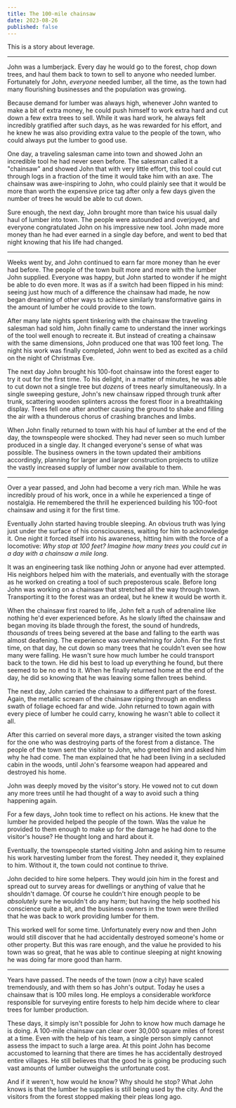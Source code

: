 ```yaml
---
title: The 100-mile chainsaw
date: 2023-08-26
published: false
---
```


This is a story about leverage.

***

John was a lumberjack. Every day he would go to the forest, chop down trees, and
haul them back to town to sell to anyone who needed lumber. Fortunately for
John, _everyone_ needed lumber, all the time, as the town had many flourishing
businesses and the population was growing.

Because demand for lumber was always high, whenever John wanted to make a bit of
extra money, he could push himself to work extra hard and cut down a few extra
trees to sell. While it was hard work, he always felt incredibly gratified after
such days, as he was rewarded for his effort, and he knew he was also providing
extra value to the people of the town, who could always put the lumber to good
use.

One day, a traveling salesman came into town and showed John an incredible tool
he had never seen before. The salesman called it a "chainsaw" and showed John
that with very little effort, this tool could cut through logs in a fraction of
the time it would take him with an axe. The chainsaw was awe-inspiring to John,
who could plainly see that it would be more than worth the expensive price tag
after only a few days given the number of trees he would be able to cut down.

Sure enough, the next day, John brought more than twice his usual daily haul of
lumber into town. The people were astounded and overjoyed, and everyone
congratulated John on his impressive new tool. John made more money than he had
ever earned in a single day before, and went to bed that night knowing that his
life had changed.

***

Weeks went by, and John continued to earn far more money than he ever had
before. The people of the town built more and more with the lumber John
supplied. Everyone was happy, but John started to wonder if he might be able to
do even more. It was as if a switch had been flipped in his mind: seeing just
how much of a difference the chainsaw had made, he now began dreaming of other
ways to achieve similarly transformative gains in the amount of lumber he could
provide to the town.

After many late nights spent tinkering with the chainsaw the traveling salesman
had sold him, John finally came to understand the inner workings of the tool
well enough to recreate it. But instead of creating a chainsaw with the same
dimensions, John produced one that was 100 feet long. The night his work was
finally completed, John went to bed as excited as a child on the night of
Christmas Eve.

The next day John brought his 100-foot chainsaw into the forest eager to try it
out for the first time. To his delight, in a matter of minutes, he was able to
cut down not a single tree but _dozens_ of trees nearly simultaneously. In a
single sweeping gesture, John's new chainsaw ripped through trunk after trunk,
scattering wooden splinters across the forest floor in a breathtaking display.
Trees fell one after another causing the ground to shake and filling the air
with a thunderous chorus of crashing branches and limbs.

When John finally returned to town with his haul of lumber at the end of the
day, the townspeople were shocked. They had never seen so much lumber produced
in a single day. It changed everyone's sense of what was possible. The business
owners in the town updated their ambitions accordingly, planning for larger and
larger construction projects to utilize the vastly increased supply of lumber
now available to them.

***

Over a year passed, and John had become a very rich man. While he was incredibly
proud of his work, once in a while he experienced a tinge of nostalgia. He
remembered the thrill he experienced building his 100-foot chainsaw and using
it for the first time.

Eventually John started having trouble sleeping. An obvious truth was lying just
under the surface of his consciousness, waiting for him to acknowledge it. One
night it forced itself into his awareness, hitting him with the force of a
locomotive: _Why stop at 100 feet? Imagine how many trees you could cut in a day
with a chainsaw a mile long._

It was an engineering task like nothing John or anyone had ever attempted. His neighbors helped him with the materials, and eventually with the storage as he worked on creating a tool of such preposterous scale. Before long John was working on a chainsaw that stretched all the way through town. Transporting it
to the forest was an ordeal, but he knew it would be worth it.

When the chainsaw first roared to life, John felt a rush of adrenaline like
nothing he'd ever experienced before. As he slowly lifted the chainsaw and
began moving its blade through the forest, the sound of hundreds, _thousands_
of trees being severed at the base and falling to the earth was almost
deafening. The experience was overwhelming for John. For the first time, on that
day, he cut down so many trees that he couldn't even see how many were falling.
He wasn't sure how much lumber he could transport back to the town. He did his
best to load up everything he found, but there seemed to be no end to it. When
he finally returned home at the end of the day, he did so knowing that he was
leaving some fallen trees behind.

The next day, John carried the chainsaw to a different part of the forest.
Again, the metallic scream of the chainsaw ripping through an endless swath of
foliage echoed far and wide. John returned to town again with every piece of
lumber he could carry, knowing he wasn't able to collect it all.

After this carried on several more days, a stranger visited the town asking for
the one who was destroying parts of the forest from a distance. The people of
the town sent the visitor to John, who greeted him and asked him why he had
come. The man explained that he had been living in a secluded cabin in the
woods, until John's fearsome weapon had appeared and destroyed his home.

John was deeply moved by the visitor's story. He vowed not to cut down any more
trees until he had thought of a way to avoid such a thing happening again.

For a few days, John took time to reflect on his actions. He knew that the
lumber he provided helped the people of the town. Was the value he provided to
them enough to make up for the damage he had done to the visitor's house? He
thought long and hard about it.

Eventually, the townspeople started visiting John and asking him to resume his
work harvesting lumber from the forest. They needed it, they explained to him.
Without it, the town could not continue to thrive.

John decided to hire some helpers. They would join him in the forest and spread out to survey areas for dwellings or anything of value that he shouldn't damage.
Of course he couldn't hire enough people to be _absolutely_ sure he wouldn't do
any harm; but having the help soothed his conscience quite a bit, and the
business owners in the town were thrilled that he was back to work providing
lumber for them.

This worked well for some time. Unfortunately every now and then John would
still discover that he had accidentally destroyed someone's home or other
property. But this was rare enough, and the value he provided to his town was so
great, that he was able to continue sleeping at night knowing he was doing far
more good than harm.

***

Years have passed. The needs of the town (now a city) have scaled tremendously,
and with them so has John's output. Today he uses a chainsaw that is 100 miles
long. He employs a considerable workforce responsible for surveying entire forests to help him decide where to clear trees for lumber production.

These days, it simply isn't possible for John to know how much damage he is
doing. A 100-mile chainsaw can clear over 30,000 square miles of forest at a
time. Even with the help of his team, a single person simply cannot assess the
impact to such a large area. At this point John has become accustomed to
learning that there are times he has accidentally destroyed entire villages. He
still believes that the good he is going be producing such vast amounts of
lumber outweighs the unfortunate cost.

And if it weren't, how would he know? Why should he stop? What John knows is
that the lumber he supplies is still being used by the city. And the visitors
from the forest stopped making their pleas long ago.
